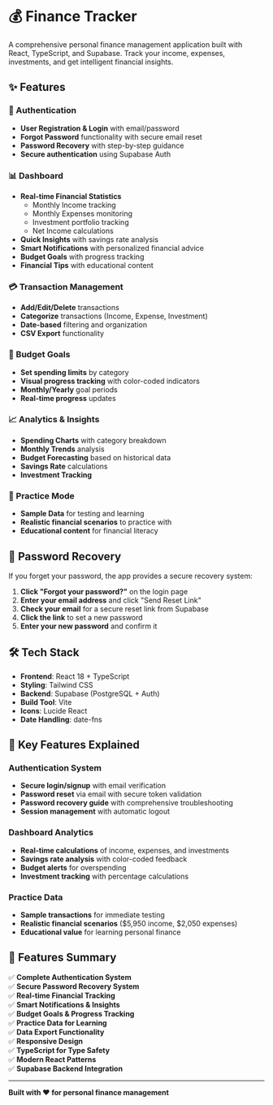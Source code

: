 # 💰 Finance Tracker

A comprehensive personal finance management application built with React, TypeScript, and Supabase. Track your income, expenses, investments, and get intelligent financial insights.

## ✨ Features

### 🔐 Authentication
- **User Registration & Login** with email/password
- **Forgot Password** functionality with secure email reset
- **Password Recovery** with step-by-step guidance
- **Secure authentication** using Supabase Auth

### 📊 Dashboard
- **Real-time Financial Statistics**
  - Monthly Income tracking
  - Monthly Expenses monitoring
  - Investment portfolio tracking
  - Net Income calculations
- **Quick Insights** with savings rate analysis
- **Smart Notifications** with personalized financial advice
- **Budget Goals** with progress tracking
- **Financial Tips** with educational content

### 💳 Transaction Management
- **Add/Edit/Delete** transactions
- **Categorize** transactions (Income, Expense, Investment)
- **Date-based** filtering and organization
- **CSV Export** functionality

### 🎯 Budget Goals
- **Set spending limits** by category
- **Visual progress tracking** with color-coded indicators
- **Monthly/Yearly** goal periods
- **Real-time progress** updates

### 📈 Analytics & Insights
- **Spending Charts** with category breakdown
- **Monthly Trends** analysis
- **Budget Forecasting** based on historical data
- **Savings Rate** calculations
- **Investment Tracking**

### 🧪 Practice Mode
- **Sample Data** for testing and learning
- **Realistic financial scenarios** to practice with
- **Educational content** for financial literacy


## 🔑 Password Recovery

If you forget your password, the app provides a secure recovery system:

1. **Click "Forgot your password?"** on the login page
2. **Enter your email address** and click "Send Reset Link"
3. **Check your email** for a secure reset link from Supabase
4. **Click the link** to set a new password
5. **Enter your new password** and confirm it



## 🛠️ Tech Stack

- **Frontend**: React 18 + TypeScript
- **Styling**: Tailwind CSS
- **Backend**: Supabase (PostgreSQL + Auth)
- **Build Tool**: Vite
- **Icons**: Lucide React
- **Date Handling**: date-fns

## 🎯 Key Features Explained

### Authentication System
- **Secure login/signup** with email verification
- **Password reset** via email with secure token validation
- **Password recovery guide** with comprehensive troubleshooting
- **Session management** with automatic logout

### Dashboard Analytics
- **Real-time calculations** of income, expenses, and investments
- **Savings rate analysis** with color-coded feedback
- **Budget alerts** for overspending
- **Investment tracking** with percentage calculations

### Practice Data
- **Sample transactions** for immediate testing
- **Realistic financial scenarios** ($5,950 income, $2,050 expenses)
- **Educational value** for learning personal finance


## 🎉 Features Summary

✅ **Complete Authentication System**  
✅ **Secure Password Recovery System**  
✅ **Real-time Financial Tracking**  
✅ **Smart Notifications & Insights**  
✅ **Budget Goals & Progress Tracking**  
✅ **Practice Data for Learning**  
✅ **Data Export Functionality**  
✅ **Responsive Design**  
✅ **TypeScript for Type Safety**  
✅ **Modern React Patterns**  
✅ **Supabase Backend Integration**  

---

**Built with ❤️ for personal finance management** 
